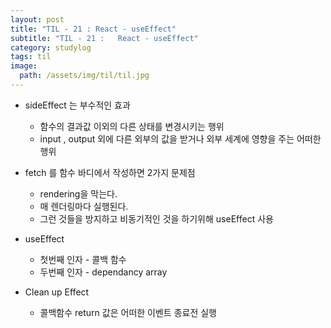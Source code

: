 ```yaml
---
layout: post
title: "TIL - 21 : React - useEffect"
subtitle: "TIL - 21 :   React - useEffect"
category: studylog
tags: til
image:
  path: /assets/img/til/til.jpg
---
```


* sideEffect 는 부수적인 효과
  * 함수의 결과값 이외의 다른 상태를 변경시키는 행위
  * input , output 외에 다른 외부의 값을 받거나 외부 세계에 영향을 주는 어떠한 행위

* fetch 를 함수 바디에서 작성하면 2가지 문제점
  * rendering을 막는다.
  * 매 렌더링마다 실행된다.
  * 그런 것들을 방지하고 비동기적인 것을 하기위해 useEffect 사용

* useEffect
  * 첫번째 인자 - 콜백 함수
  * 두번째 인자 - dependancy array

* Clean up Effect
  * 콜백함수 return 값은 어떠한 이벤트 종료전 실행